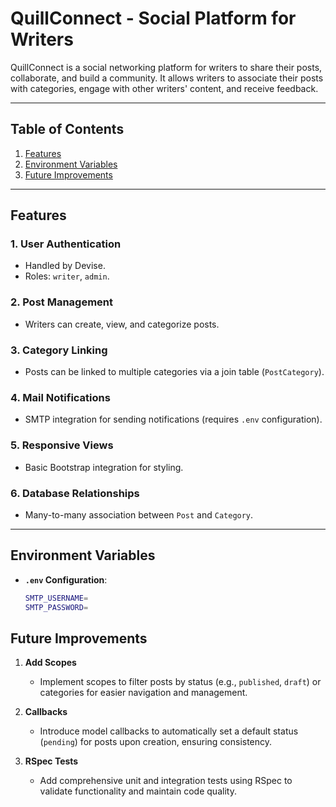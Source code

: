 # **QuillConnect - Social Platform for Writers**

QuillConnect is a social networking platform for writers to share their posts, collaborate, and build a community. It allows writers to associate their posts with categories, engage with other writers' content, and receive feedback.

---

## **Table of Contents**
1. [Features](#features)
2. [Environment Variables](#environment-variables)
3. [Future Improvements](#future-improvements)

---

## **Features**

### **1. User Authentication**
- Handled by Devise.
- Roles: `writer`, `admin`.

### **2. Post Management**
- Writers can create, view, and categorize posts.

### **3. Category Linking**
- Posts can be linked to multiple categories via a join table (`PostCategory`).

### **4. Mail Notifications**
- SMTP integration for sending notifications (requires `.env` configuration).

### **5. Responsive Views**
- Basic Bootstrap integration for styling.

### **6. Database Relationships**
- Many-to-many association between `Post` and `Category`.

---

## **Environment Variables**

- **`.env` Configuration**:
  ```bash
  SMTP_USERNAME=
  SMTP_PASSWORD=
  ```
    
## **Future Improvements**

1. **Add Scopes**
   - Implement scopes to filter posts by status (e.g., `published`, `draft`) or categories for easier navigation and management.

2. **Callbacks**
   - Introduce model callbacks to automatically set a default status (`pending`) for posts upon creation, ensuring consistency.

3. **RSpec Tests**
   - Add comprehensive unit and integration tests using RSpec to validate functionality and maintain code quality.

  
